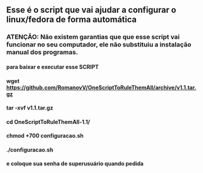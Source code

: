 ## Esse é o script que vai ajudar a configurar o linux/fedora de forma automática

### ATENÇÃO: Não existem garantias que que esse script vai funcionar no seu computador, ele não substituiu a instalação manual dos programas.


#### para baixar e executar esse SCRIPT
#### wget https://github.com/RomanovV/OneScriptToRuleThemAll/archive/v1.1.tar.gz
#### tar -xvf v1.1.tar.gz
#### cd OneScriptToRuleThemAll-1.1/
#### chmod +700 configuracao.sh
#### ./configuracao.sh
#### e coloque sua senha de superusuário quando pedida

